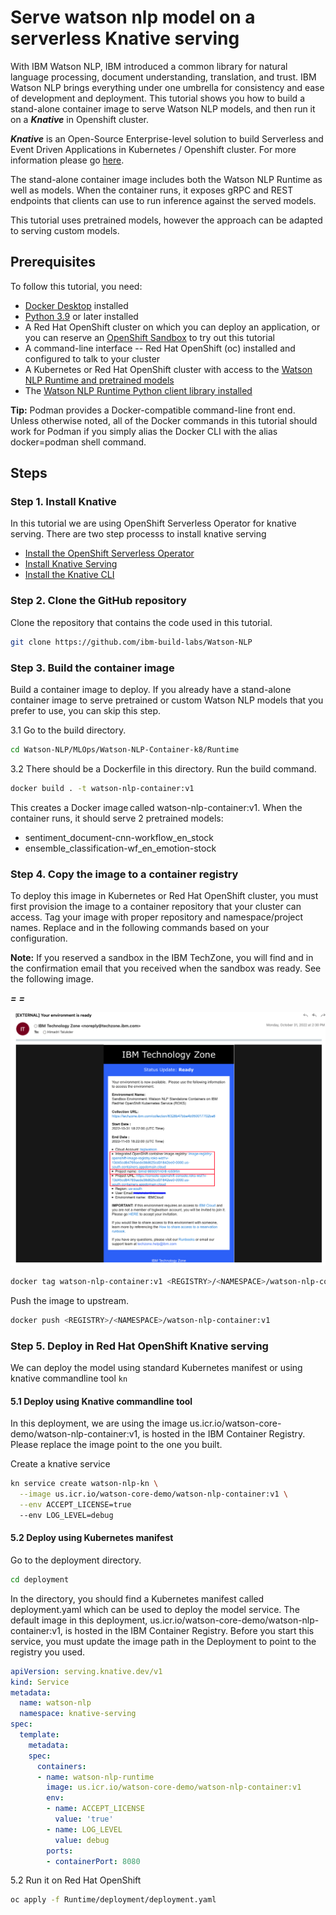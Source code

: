 # Serve watson nlp model on a serverless Knative serving

With IBM Watson NLP, IBM introduced a common library for natural language processing, document understanding, translation, and trust. IBM Watson NLP brings everything under one umbrella for consistency and ease of development and deployment. This tutorial shows you how to build a stand-alone container image to serve Watson NLP models, and then run it on a ***Knative*** in Openshift cluster.

***Knative*** is an Open-Source Enterprise-level solution to build Serverless and Event Driven Applications in Kubernetes / Openshift cluster. For more information please go [here](https://knative.dev/docs/).

The stand-alone container image includes both the Watson NLP Runtime as well as models. When the container runs, it exposes gRPC and REST endpoints that clients can use to run inference against the served models.

This tutorial uses pretrained models, however the approach can be adapted to serving custom models.

## Prerequisites

To follow this tutorial, you need:

- [Docker Desktop](https://docs.docker.com/get-docker/) installed
- [Python 3.9](https://www.python.org/downloads/) or later installed
- A Red Hat OpenShift cluster on which you can deploy an application, or you can reserve an [OpenShift Sandbox](https://github.com/ibm-build-lab/Watson-NLP/tree/main/MLOps/reserve-openshift-sandbox) to try out this tutorial
- A command-line interface -- Red Hat OpenShift (oc) installed and configured to talk to your cluster
- A Kubernetes or Red Hat OpenShift cluster with access to the [Watson NLP Runtime and pretrained models](https://github.com/ibm-build-labs/Watson-NLP/blob/main/MLOps/access/README.md#kubernetes-and-openshift)
- The [Watson NLP Runtime Python client library installed](https://github.com/ibm-build-labs/Watson-NLP/blob/main/MLOps/access/README.md#python)

**Tip:** Podman provides a Docker-compatible command-line front end. Unless otherwise noted, all of the Docker commands in this tutorial should work for Podman if you simply alias the Docker CLI with the alias docker=podman shell command.

## Steps

### Step 1. Install Knative

In this tutorial we are using OpenShift Serverless Operator for knative serving. There are two step processs to install knative serving

- [Install the OpenShift Serverless Operator](https://docs.openshift.com/container-platform/4.10/serverless/install/install-serverless-operator.html)
- [Install Knative Serving](https://docs.openshift.com/container-platform/4.10/serverless/install/installing-knative-serving.html)
- [Install the Knative CLI](https://knative.dev/docs/client/install-kn/)

### Step 2. Clone the GitHub repository

Clone the repository that contains the code used in this tutorial.

```sh
git clone https://github.com/ibm-build-labs/Watson-NLP
```

### Step 3. Build the container image

Build a container image to deploy. If you already have a stand-alone container image to serve pretrained or custom Watson NLP models that you prefer to use, you can skip this step.

3.1 Go to the build directory.

```sh
cd Watson-NLP/MLOps/Watson-NLP-Container-k8/Runtime
```

3.2 There should be a Dockerfile in this directory. Run the build command.

```sh
docker build . -t watson-nlp-container:v1
```

This creates a Docker image called watson-nlp-container:v1. When the container runs, it should serve 2 pretrained models:

- sentiment_document-cnn-workflow_en_stock
- ensemble_classification-wf_en_emotion-stock

### Step 4. Copy the image to a container registry

To deploy this image in Kubernetes or Red Hat OpenShift cluster, you must first provision the image to a container repository that your cluster can access. Tag your image with proper repository and namespace/project names. Replace ***<REGISTRY>*** and ***<NAMESPACE>*** in the following commands based on your configuration.

**Note:** If you reserved a sandbox in the IBM TechZone, you will find ***<REGISTRY>*** and ***<NAMESPACE>*** in the confirmation email that you received when the sandbox was ready. See the following image.

***<REGISTRY>=<Integrated OpenShift container image registry: you received in the email>***
***<NAMESPACE>=<Project name: you received in the email>***

![Reference architecure](images/techzoneemail.png)

```sh
docker tag watson-nlp-container:v1 <REGISTRY>/<NAMESPACE>/watson-nlp-container:v1
```

Push the image to upstream.

```sh
docker push <REGISTRY>/<NAMESPACE>/watson-nlp-container:v1
```

### Step 5. Deploy in Red Hat OpenShift Knative serving

We can deploy the model using standard Kubernetes manifest or using knative commandline tool `kn`

#### 5.1 Deploy using Knative commandline tool

In this deployment, we are using the image us.icr.io/watson-core-demo/watson-nlp-container:v1, is hosted in the IBM Container Registry. Please replace the image point to the one you built.

Create a knative service

```sh
kn service create watson-nlp-kn \
  --image us.icr.io/watson-core-demo/watson-nlp-container:v1 \
  --env ACCEPT_LICENSE=true
  --env LOG_LEVEL=debug
```

#### 5.2 Deploy using Kubernetes manifest

Go to the deployment directory.

```sh
cd deployment
```

In the directory, you should find a Kubernetes manifest called deployment.yaml which can be used to deploy the model service. The default image in this deployment, us.icr.io/watson-core-demo/watson-nlp-container:v1, is hosted in the IBM Container Registry. Before you start this service, you must update the image path in the Deployment to point to the registry you used.

```yaml
apiVersion: serving.knative.dev/v1
kind: Service
metadata:
  name: watson-nlp
  namespace: knative-serving
spec:
  template:
    metadata:
    spec:
      containers:
      - name: watson-nlp-runtime
        image: us.icr.io/watson-core-demo/watson-nlp-container:v1
        env:
        - name: ACCEPT_LICENSE
          value: 'true'
        - name: LOG_LEVEL
          value: debug
        ports:
        - containerPort: 8080
```

5.2 Run it on Red Hat OpenShift

```sh
oc apply -f Runtime/deployment/deployment.yaml
```
